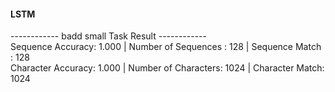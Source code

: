 #### LSTM
------------ badd small Task Result ------------ <br>
	Sequence  Accuracy: 1.000 | Number of Sequences :   128 |  Sequence Match :   128 <br>
	Character Accuracy: 1.000 | Number of Characters:  1024 |  Character Match:  1024 <br>
